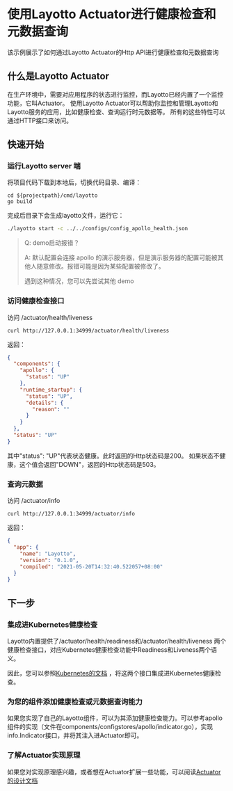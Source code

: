 # 使用Layotto Actuator进行健康检查和元数据查询

该示例展示了如何通过Layotto Actuator的Http API进行健康检查和元数据查询

## 什么是Layotto Actuator

在生产环境中，需要对应用程序的状态进行监控，而Layotto已经内置了一个监控功能，它叫Actuator。 使用Layotto Actuator可以帮助你监控和管理Layotto和Layotto服务的应用，比如健康检查、查询运行时元数据等。
所有的这些特性可以通过HTTP接口来访问。

## 快速开始

### 运行Layotto server 端

将项目代码下载到本地后，切换代码目录、编译：

```shell
cd ${projectpath}/cmd/layotto
go build
```

完成后目录下会生成layotto文件，运行它：

```bash
./layotto start -c ../../configs/config_apollo_health.json
```

<!--
```shell
nohup ./layotto start -c ../../configs/config_apollo_health.json &
sleep 1s
```
-->

>Q: demo启动报错？
>
>A: 默认配置会连接 apollo 的演示服务器，但是演示服务器的配置可能被其他人随意修改。报错可能是因为某些配置被修改了。
>
> 遇到这种情况，您可以先尝试其他 demo
### 访问健康检查接口

访问 /actuator/health/liveness

```shell
curl http://127.0.0.1:34999/actuator/health/liveness
```

返回：

```json
{
  "components": {
    "apollo": {
      "status": "UP"
    },
    "runtime_startup": {
      "status": "UP",
      "details": {
        "reason": ""
      }
    }
  },
  "status": "UP"
}
```

其中"status": "UP"代表状态健康。此时返回的Http状态码是200。 如果状态不健康，这个值会返回"DOWN"，返回的Http状态码是503。

### 查询元数据

访问 /actuator/info

```shell
curl http://127.0.0.1:34999/actuator/info
```

返回：

```json
{
  "app": {
    "name": "Layotto",
    "version": "0.1.0",
    "compiled": "2021-05-20T14:32:40.522057+08:00"
  }
}
```

[comment]: <> (### 模拟配置错误的场景)

[comment]: <> (如果Layotto配置错误导致启动后不能正常提供服务，通过健康检查功能可以及时发现。)

[comment]: <> (我们可以模拟一下配置错误的场景，使用一个错误的配置文件启动Layotto:)

[comment]: <> (```bash)

[comment]: <> (./layotto start -c ../../configs/wrong/config_apollo_health.json)

[comment]: <> (```)

[comment]: <> (该配置文件中忘记配置了访问apollo需要的open_api_token。)

[comment]: <> (访问健康检查接口（注意这里配置的端口是34888，和上一个例子中不一样）：)

[comment]: <> (```bash)

[comment]: <> (curl http://127.0.0.1:34888/actuator/health/liveness)

[comment]: <> (```)

[comment]: <> (返回：)

[comment]: <> (```json)

[comment]: <> ({)

[comment]: <> (  "components": {)

[comment]: <> (    "apollo": {)

[comment]: <> (      "status": "DOWN",)

[comment]: <> (      "details": {)

[comment]: <> (        "reason": "configuration illegal:no open_api_token")

[comment]: <> (      })

[comment]: <> (    },)

[comment]: <> (    "runtime_startup": {)

[comment]: <> (      "status": "DOWN",)

[comment]: <> (      "details": {)

[comment]: <> (        "reason": "configuration illegal:no open_api_token")

[comment]: <> (      })

[comment]: <> (    })

[comment]: <> (  },)

[comment]: <> (  "status": "DOWN")

[comment]: <> (})

[comment]: <> (```)

[comment]: <> (json中"status": "DOWN"代表当前状态不健康。此时返回的Http状态码是503。)


## 下一步

### 集成进Kubernetes健康检查

Layotto内置提供了/actuator/health/readiness和/actuator/health/liveness 两个健康检查接口，对应Kubernetes健康检查功能中Readiness和Liveness两个语义。

因此，您可以参照[Kubernetes的文档](https://kubernetes.io/docs/tasks/configure-pod-container/configure-liveness-readiness-startup-probes/) ，将这两个接口集成进Kubernetes健康检查。

### 为您的组件添加健康检查或元数据查询能力

如果您实现了自己的Layotto组件，可以为其添加健康检查能力。可以参考apollo组件的实现（文件在components/configstores/apollo/indicator.go），实现info.Indicator接口，并将其注入进Actuator即可。

### 了解Actuator实现原理

如果您对实现原理感兴趣，或者想在Actuator扩展一些功能，可以阅读[Actuator的设计文档](zh/design/actuator/actuator-design-doc.md)
